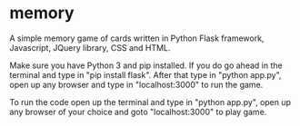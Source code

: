 # memory
A simple memory game of cards written in Python Flask framework, Javascript, JQuery library, CSS and HTML.

Make sure you have Python 3 and pip installed. If you do go ahead in the terminal and type in "pip install flask". After that type in "python app.py", open up any browser and type in "localhost:3000" to run the game.

To run the code open up the terminal and type in "python app.py", open up any browser of your choice and goto "localhost:3000" to play game. 
